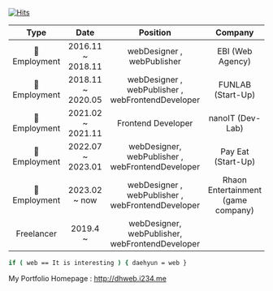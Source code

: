 [![Hits](https://hits.seeyoufarm.com/api/count/incr/badge.svg?url=https%3A%2F%2Fgithub.com%2Fwebcogy%2F&count_bg=%2379C83D&title_bg=%23555555&icon=&icon_color=%23E7E7E7&title=hits&edge_flat=false)](https://hits.seeyoufarm.com)

 
|    Type     |        Date        |                        Position                        |        Company        |
|:-------------:|:-----------------:|:-----------------------------------------------------:|:--------------------------:|
|🏢 Employment | 2016.11 ~ 2018.11 |              webDesigner , webPublisher             |      EBI (Web Agency)      |
|🏢 Employment | 2018.11 ~ 2020.05  | webDesigner , webPublisher , webFrontendDeveloper |      FUNLAB (Start-Up)     |
|🏢 Employment | 2021.02 ~ 2021.11 |                  Frontend Developer                  |      nanoIT (Dev-Lab)        |
|🏢 Employment | 2022.07 ~ 2023.01 |                  webDesigner, webPublisher , webFrontendDeveloper      |      Pay Eat (Start-Up)        |
|🏢 Employment | 2023.02 ~ now |                  webDesigner , webPublisher , webFrontendDeveloper      |      Rhaon Entertainment <br /> (game company)        |
| Freelancer   | 2019.4 ~          |   webDesigner,  webPublisher,  webFrontendDeveloper                      |                             |

```sh
if ( web == It is interesting ) { daehyun = web }
```

My Portfolio Homepage : http://dhweb.i234.me

